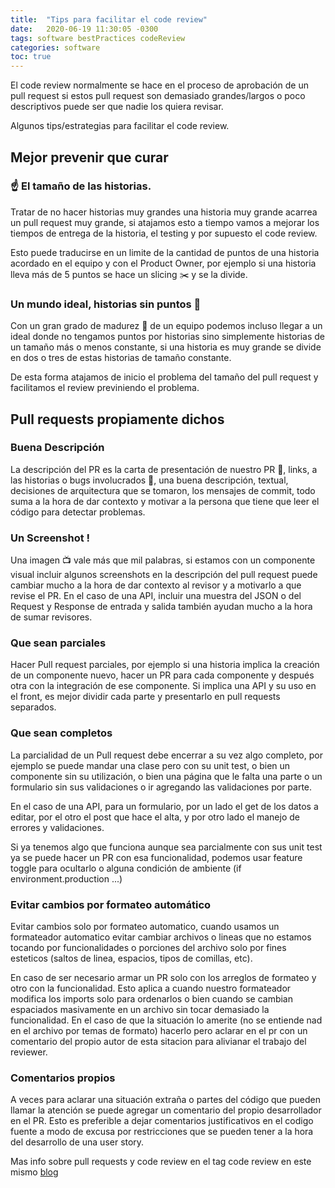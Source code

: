 ```yaml
---
title:  "Tips para facilitar el code review"
date:   2020-06-19 11:30:05 -0300
tags: software bestPractices codeReview
categories: software
toc: true
---
```

El code review normalmente se hace en el proceso de aprobación de un pull request si estos pull request son demasiado grandes/largos o poco descriptivos puede ser que nadie los quiera revisar. 

Algunos tips/estrategias para facilitar el code review. 

## Mejor prevenir que curar
### :point_up: El tamaño de las historias. 
Tratar de no hacer historias muy grandes una historia muy grande acarrea un pull request muy grande, si atajamos esto a tiempo vamos a mejorar los tiempos de entrega de la historia, el testing y por supuesto el code review.

Esto puede traducirse en un limite de la cantidad de puntos de una historia acordado en el equipo y con el Product Owner, por ejemplo si una historia lleva más de 5 puntos se hace un slicing :scissors: y se la divide. 

### Un mundo ideal, historias sin puntos :1234:
Con un gran grado de madurez :evergreen_tree: de un equipo podemos incluso llegar a un ideal donde no tengamos puntos por historias sino simplemente historias de un tamaño más o menos constante, si una historia es muy grande se divide en dos o tres de estas historias de tamaño constante.

De esta forma atajamos de inicio el problema del tamaño del pull request y facilitamos el review previniendo el problema. 

## Pull requests propiamente dichos

### Buena Descripción
La descripción del PR es la carta de presentación de nuestro PR :notebook:, links, a las historias o bugs involucrados :bug:, una buena descripción, textual, decisiones de arquitectura que se tomaron, los mensajes de commit, todo suma a la hora de dar contexto y motivar a la persona que tiene que leer el código para detectar problemas. 


### Un Screenshot !
Una imagen :tv: vale más que mil palabras, si estamos con un componente visual incluir algunos screenshots en la descripción del pull request puede cambiar mucho a la hora de dar contexto al revisor y a motivarlo a que revise el PR.
En el caso de una API, incluir una muestra del JSON o del Request y Response  de entrada y salida también ayudan mucho a la hora de sumar revisores.  
 
### Que sean parciales
Hacer Pull request parciales, por ejemplo si una historia implica la creación de un componente nuevo, hacer un PR para cada componente y después otra con la integración de ese componente. Si implica una API y su uso en el front, es mejor dividir cada parte y presentarlo en pull requests separados.

### Que sean completos      
La parcialidad de un Pull request debe encerrar a su vez algo completo, por ejemplo se puede mandar una clase pero con su unit test, o bien un componente sin su utilización, o bien una página que le falta una parte o un formulario sin sus validaciones o ir agregando las validaciones por parte. 

En el caso de una API, para un formulario, por un lado el get de los datos a editar, por el otro el post que hace el alta, y por otro lado el manejo de errores y validaciones. 

Si ya tenemos algo que funciona aunque sea parcialmente con sus unit test ya se puede hacer un PR con esa funcionalidad, podemos usar feature toggle para ocultarlo o alguna condición de ambiente (if environment.production ...) 

### Evitar cambios por formateo automático
 Evitar cambios solo por formateo automatico, cuando usamos un formateador automatico evitar cambiar archivos o lineas que no estamos tocando por funcionalidades o porciones del archivo solo por fines esteticos (saltos de linea, espacios, tipos de comillas, etc).
 
 En caso de ser necesario armar un PR solo con los arreglos de formateo y otro con la funcionalidad. Esto aplica a cuando nuestro formateador modifica los imports solo para ordenarlos o bien cuando se cambian espaciados masivamente en un archivo sin tocar demasiado la funcionalidad. En el caso de que la situación lo amerite (no se entiende nad en el archivo por temas de formato) hacerlo pero aclarar en el pr con un comentario del propio autor de esta sitacion para alivianar el trabajo del reviewer. 
 
### Comentarios propios
A veces para aclarar una situación extraña o partes del código que pueden llamar la atención se puede agregar un comentario del propio desarrollador en el PR. Esto es preferible a dejar comentarios justificativos en el codigo fuente a modo de excusa por restricciones que se pueden tener a la hora del desarrollo de una user story. 
 
 Mas info sobre pull requests y code review en el tag code review en este mismo [blog](https://aotaduy.github.io/area204/tags/#codereview)

